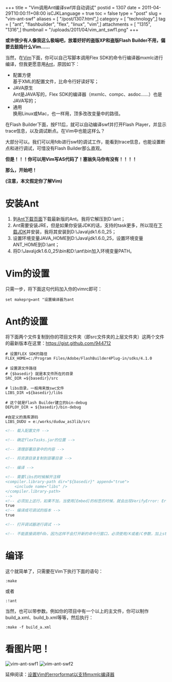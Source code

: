 +++
title = "Vim调用Ant编译swf并自动调试"
postid = 1307
date = 2011-04-29T10:00:11+08:00
isCJKLanguage = true
toc = false
type = "post"
slug = "vim-ant-swf"
aliases = [ "/post/1307.html",]
category = [ "technology",]
tag = [ "ant", "flashbuilder", "flex", "linux", "vim",]
attachments = [ "1315", "1316",]
thumbnail = "/uploads/2011/04/vim_ant_swf1.png"
+++


**或许很少有人像我这么极端吧，放着好好的盗版XP和盗版Flash Builder不用，偏要去鼓捣什么Vim……**

当然，在[Vim](http://www.vim.org)下面，你可以自己写脚本调用Flex SDK的命令行编译器mxmlc进行编译，但我更愿意用[Ant](http://ant.apache.org/)，原因如下：

-   配置方便  
    基于XML的配置文件，比命令行好读好写；
-   JAVA原生  
    Ant是JAVA写的，Flex SDK的编译器（mxmlc、compc、asdoc……）也是JAVA写的；
-   通用  
    换用Linux或Mac，也一样用，顶多改改变量中的路径。

在Flash Builder下面，按F11后，就可以自动编译swf并打开Flash Player，并显示trace信息，以及调试断点。在Vim中也能这样么？

大部分可以。我们可以用fdb进行swf的调试工作，能看到trace信息，也能设置断点和进行调试，可惜没有Flash Builder那么直观。  

**但是！！！你可以用Vim写AS代码了！塞翁失马你有没有！！！！**

**那么，开始吧！**

**(注意，本文假定你了解Vim)**  
<!--more-->

# 安装Ant

1.  到[Ant下载页面](http://ant.apache.org/bindownload.cgi)下载最新版的Ant。我将它解压到D:\\ant；
2.  Ant需要安装JRE，但是如果你安装JDK的话，支持的task更多，所以现在[下载JDK](http://www.oracle.com/technetwork/java/javase/downloads/index.html)并安装，我将其安装到D:\\Java\\jdk1.6.0\_25；
3.  设置环境变量JAVA\_HOME到D:\\Java\\jdk1.6.0\_25，设置环境变量ANT\_HOME到D:\\ant；
4.  将D:\\Java\\jdk1.6.0\_25\\bin和D:\\ant\\bin加入环境变量PATH。

# Vim的设置

只需一步，将下面这句代码加入你的vimrc即可：

    set makeprg=ant "设置编译器为ant 

# Ant的设置

将下面两个文件复制到你的项目文件夹（即src文件夹的上层文件夹）这两个文件的最新版本在这里：<https://gist.github.com/944712>

```
# 设置FLEX SDK的路径
FLEX_HOME=c:/Program Files/Adobe/FlashBuilder4Plug-in/sdks/4.1.0

# 设置源文件路径
# {$basedir} 就是本文件所在的目录
SRC_DIR =${basedir}/src

# libs目录，一般用来放swc文件
LIBS_DIR =${basedir}/libs

# 这个就是Flash Builder建立的bin-debug
DEPLOY_DIR = ${basedir}/bin-debug

#自定义的类库源码
LIBS_DUDU = e:/works/duduw_as3lib/src
```

``` XML
<!-- 载入配置文件 -->

<!-- 确定flexTasks.jar的位置 -->

<!-- 清理部署目录中的内容 -->

<!-- 将资源目录复制到部署目录 -->

<!-- 编译 -->

<!-- 需要libs的时候解开注释
<compiler.library-path dir="${basedir}" append="true">
	<include name="libs" />
</compiler.library-path>
-->
<!-- 必须加上这行，如果不加，当使用[Embed]的标签的时候，就会出现VerifyError: Error #1014: 无法找到类 。 原因应该是没有将mx.core包编译进入。官方文档说这个属性默认是true， 不要相信它-->
true
<!-- 编译成可调试的版本 -->
true			

<!-- 打开调试器进行调试 -->

<!-- 不能直接调用fdb，因为这样不会打开新的命令行窗口，必须使用/K或者/C参数，加上start来启动fdb -->
```

# 编译

这个就简单了，只需要在Vim下执行下面的语句：

    :make

或者

    :!ant

当然，也可以带参数。例如你的项目中有一个以上的主文件，你可以制作build\_a.xml、build\_b.xml等等，然后执行：

    :make -f build_a.xml

# 看图片吧！

![vim-ant-swf1][1]
![vim-ant-swf2][2]

延伸阅读：[设置Vim的errorformat以支持mxmlc编译器](https://blog.zengrong.net/post/1423.html "设置Vim的errorformat以支持mxmlc编译器")

[1]: /uploads/2011/04/vim_ant_swf1.png
[2]: /uploads/2011/04/vim_ant_swf2.png
